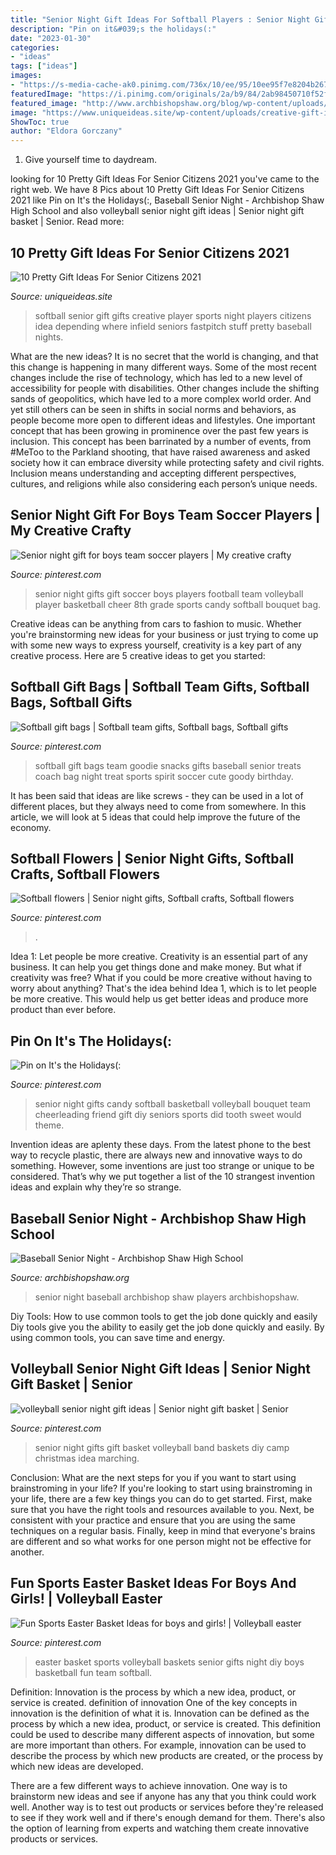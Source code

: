 ```yaml
---
title: "Senior Night Gift Ideas For Softball Players : Senior Night Gifts Gift Basket Volleyball Band Baskets Diy Camp Christmas Idea Marching"
description: "Pin on it&#039;s the holidays(:"
date: "2023-01-30"
categories:
- "ideas"
tags: ["ideas"]
images:
- "https://s-media-cache-ak0.pinimg.com/736x/10/ee/95/10ee95f7e8204b267d1498acf6e92377--senior-night-gifts-gifts-for-boys.jpg"
featuredImage: "https://i.pinimg.com/originals/2a/b9/84/2ab98450710f52fa082f09fdeb380aff.jpg"
featured_image: "http://www.archbishopshaw.org/blog/wp-content/uploads/2016/04/IMG_3645-1.jpg"
image: "https://www.uniqueideas.site/wp-content/uploads/creative-gift-idea-for-a-senior-softball-player-depending-on-where-1.jpg"
ShowToc: true
author: "Eldora Gorczany"
---
```



1. Give yourself time to daydream.

	

		
looking for 10 Pretty Gift Ideas For Senior Citizens 2021 you've came to the right web. We have 8 Pics about 10 Pretty Gift Ideas For Senior Citizens 2021 like Pin on It&#039;s the Holidays(:, Baseball Senior Night - Archbishop Shaw High School and also volleyball senior night gift ideas | Senior night gift basket | Senior. Read more:
		
    
## 10 Pretty Gift Ideas For Senior Citizens 2021

<img loading=lazy src="https://www.uniqueideas.site/wp-content/uploads/creative-gift-idea-for-a-senior-softball-player-depending-on-where-1.jpg" onerror="this.onerror=null;this.src='https://tse1.mm.bing.net/th?id=OIP.sek3lm5VVOwpWCGHVpvCHQHaHa&amp;pid=15.1';" alt="10 Pretty Gift Ideas For Senior Citizens 2021">

_Source: uniqueideas.site_

>softball senior gift gifts creative player sports night players citizens idea depending where infield seniors fastpitch stuff pretty baseball nights. 

	

What are the new ideas?
It is no secret that the world is changing, and that this change is happening in many different ways. Some of the most recent changes include the rise of technology, which has led to a new level of accessibility for people with disabilities. Other changes include the shifting sands of geopolitics, which have led to a more complex world order. And yet still others can be seen in shifts in social norms and behaviors, as people become more open to different ideas and lifestyles.
One important concept that has been growing in prominence over the past few years is inclusion. This concept has been barrinated by a number of events, from #MeToo to the Parkland shooting, that have raised awareness and asked society how it can embrace diversity while protecting safety and civil rights. Inclusion means understanding and accepting different perspectives, cultures, and religions while also considering each person’s unique needs.

    
## Senior Night Gift For Boys Team Soccer Players | My Creative Crafty

<img loading=lazy src="https://s-media-cache-ak0.pinimg.com/736x/10/ee/95/10ee95f7e8204b267d1498acf6e92377--senior-night-gifts-gifts-for-boys.jpg" onerror="this.onerror=null;this.src='https://tse2.mm.bing.net/th?id=OIP.vqQ5ecIvbmuG9lNLmUg6fAHaJ4&amp;pid=15.1';" alt="Senior night gift for boys team soccer players | My creative crafty">

_Source: pinterest.com_

>senior night gifts gift soccer boys players football team volleyball player basketball cheer 8th grade sports candy softball bouquet bag. 

	

Creative ideas can be anything from cars to fashion to music. Whether you're brainstorming new ideas for your business or just trying to come up with some new ways to express yourself, creativity is a key part of any creative process. Here are 5 creative ideas to get you started:

    
## Softball Gift Bags | Softball Team Gifts, Softball Bags, Softball Gifts

<img loading=lazy src="https://i.pinimg.com/originals/2a/b9/84/2ab98450710f52fa082f09fdeb380aff.jpg" onerror="this.onerror=null;this.src='https://tse1.mm.bing.net/th?id=OIP.kh3ikhsVdKYkucEMaXucvgHaJ4&amp;pid=15.1';" alt="Softball gift bags | Softball team gifts, Softball bags, Softball gifts">

_Source: pinterest.com_

>softball gift bags team goodie snacks gifts baseball senior treats coach bag night treat sports spirit soccer cute goody birthday. 

	

It has been said that ideas are like screws - they can be used in a lot of different places, but they always need to come from somewhere. In this article, we will look at 5 ideas that could help improve the future of the economy.

    
## Softball Flowers | Senior Night Gifts, Softball Crafts, Softball Flowers

<img loading=lazy src="https://i.pinimg.com/originals/69/48/2a/69482a4a9152a1fda3cfc09f44fc3b4e.jpg" onerror="this.onerror=null;this.src='https://tse4.mm.bing.net/th?id=OIP.vlYpbizhI7g8jVVhf50F6wHaJ4&amp;pid=15.1';" alt="Softball flowers | Senior night gifts, Softball crafts, Softball flowers">

_Source: pinterest.com_

>. 

	

Idea 1: Let people be more creative.
Creativity is an essential part of any business. It can help you get things done and make money. But what if creativity was free? What if you could be more creative without having to worry about anything? That's the idea behind Idea 1, which is to let people be more creative. This would help us get better ideas and produce more product than ever before.

    
## Pin On It&#039;s The Holidays(:

<img loading=lazy src="https://i.pinimg.com/originals/a9/9c/9b/a99c9bed010c836d173e5f433ee49b14.jpg" onerror="this.onerror=null;this.src='https://tse4.mm.bing.net/th?id=OIP.lts4Se6YSsVJ4FxzGXjSlgHaJ4&amp;pid=15.1';" alt="Pin on It&#039;s the Holidays(:">

_Source: pinterest.com_

>senior night gifts candy softball basketball volleyball bouquet team cheerleading friend gift diy seniors sports did tooth sweet would theme. 

	

Invention ideas are aplenty these days. From the latest phone to the best way to recycle plastic, there are always new and innovative ways to do something. However, some inventions are just too strange or unique to be considered. That’s why we put together a list of the 10 strangest invention ideas and explain why they’re so strange.

    
## Baseball Senior Night - Archbishop Shaw High School

<img loading=lazy src="http://www.archbishopshaw.org/blog/wp-content/uploads/2016/04/IMG_3645-1.jpg" onerror="this.onerror=null;this.src='https://tse2.mm.bing.net/th?id=OIP.P4qcmrjoJDDYuUqyY8nrIAHaLH&amp;pid=15.1';" alt="Baseball Senior Night - Archbishop Shaw High School">

_Source: archbishopshaw.org_

>senior night baseball archbishop shaw players archbishopshaw. 

	

Diy Tools: How to use common tools to get the job done quickly and easily
Diy tools give you the ability to easily get the job done quickly and easily. By using common tools, you can save time and energy.

    
## Volleyball Senior Night Gift Ideas | Senior Night Gift Basket | Senior

<img loading=lazy src="https://i.pinimg.com/originals/b3/d7/57/b3d757e831787dd6567fdab0ae49100d.jpg" onerror="this.onerror=null;this.src='https://tse1.mm.bing.net/th?id=OIP.ooOOxKzwQK-VaAZM7lgGBgHaJ4&amp;pid=15.1';" alt="volleyball senior night gift ideas | Senior night gift basket | Senior">

_Source: pinterest.com_

>senior night gifts gift basket volleyball band baskets diy camp christmas idea marching. 

	

Conclusion: What are the next steps for you if you want to start using brainstroming in your life?
If you're looking to start using brainstroming in your life, there are a few key things you can do to get started. First, make sure that you have the right tools and resources available to you. Next, be consistent with your practice and ensure that you are using the same techniques on a regular basis. Finally, keep in mind that everyone's brains are different and so what works for one person might not be effective for another.

    
## Fun Sports Easter Basket Ideas For Boys And Girls! | Volleyball Easter

<img loading=lazy src="https://i.pinimg.com/originals/5b/2e/0f/5b2e0fd403b9644c415daf52eb13dc0c.jpg" onerror="this.onerror=null;this.src='https://tse4.mm.bing.net/th?id=OIP.fLTM3ykIAnamnDwxWMIkUAHaJ4&amp;pid=15.1';" alt="Fun Sports Easter Basket Ideas for boys and girls! | Volleyball easter">

_Source: pinterest.com_

>easter basket sports volleyball baskets senior gifts night diy boys basketball fun team softball. 

	

Definition: Innovation is the process by which a new idea, product, or service is created.
definition of innovation
One of the key concepts in innovation is the definition of what it is. Innovation can be defined as the process by which a new idea, product, or service is created. This definition could be used to describe many different aspects of innovation, but some are more important than others. For example, innovation can be used to describe the process by which new products are created, or the process by which new ideas are developed.

There are a few different ways to achieve innovation. One way is to brainstorm new ideas and see if anyone has any that you think could work well. Another way is to test out products or services before they're released to see if they work well and if there's enough demand for them. There's also the option of learning from experts and watching them create innovative products or services.

